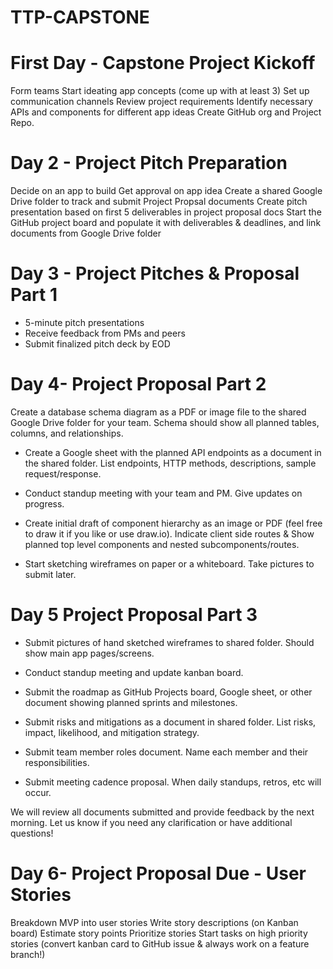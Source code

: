 # TTP-CAPSTONE

# First Day - Capstone Project Kickoff
Form teams
Start ideating app concepts (come up with at least 3)
Set up communication channels
Review project requirements
Identify necessary APIs and components for different app ideas
Create GitHub org and Project Repo.                                                                                                                       
# Day 2 - Project Pitch Preparation
Decide on an app to build
Get approval on app idea
Create a shared Google Drive folder to track and submit Project Propsal documents
Create pitch presentation based on first 5 deliverables in project proposal docs
Start the GitHub project board and populate it with deliverables & deadlines, and link documents from Google Drive folder
# Day 3 - Project Pitches & Proposal Part 1

- 5-minute pitch presentations
- Receive feedback from PMs and peers
- Submit finalized pitch deck by EOD
# Day 4- Project Proposal Part 2
Create a database schema diagram as a PDF or image file to the shared Google Drive folder for your team. Schema should show all planned tables, columns, and relationships.

- Create a Google sheet with the planned API endpoints as a document in the shared folder. List endpoints, HTTP methods, descriptions, sample request/response.

 - Conduct standup meeting with your team and PM. Give updates on progress.

- Create initial draft of component hierarchy as an image or PDF (feel free to draw it if you like or use draw.io). Indicate client side routes & Show planned top level components and nested subcomponents/routes.

- Start sketching wireframes on paper or a whiteboard. Take pictures to submit later.

# Day 5 Project Proposal Part 3
- Submit pictures of hand sketched wireframes to shared folder. Should show main app pages/screens.

- Conduct standup meeting and update kanban board.

- Submit the roadmap as GitHub Projects board, Google sheet, or other document showing planned sprints and milestones.

- Submit risks and mitigations as a document in shared folder. List risks, impact, likelihood, and mitigation strategy.

- Submit team member roles document. Name each member and their responsibilities.

- Submit meeting cadence proposal. When daily standups, retros, etc will occur.

We will review all documents submitted and provide feedback by the next morning. Let us know if you need any clarification or have additional questions!

# Day 6- Project Proposal Due - User Stories
Breakdown MVP into user stories
Write story descriptions (on Kanban board)
Estimate story points
Prioritize stories
Start tasks on high priority stories (convert kanban card to GitHub issue & always work on a feature branch!)

